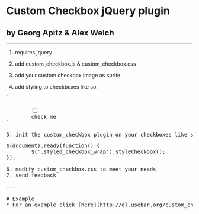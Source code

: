 # Custom Checkbox jQuery plugin
## by Georg Apitz & Alex Welch

---

1. requires jquery

2. add custom_checkbox.js & custom_checkbox.css

3. add your custom checkbox image as sprite

4. add styling to checkboxes like so:
<pre>
`<div class="styled_checkbox_wrap">
		<input type="checkbox" name="test" value="1" id="test_1" class="styled_checkbox"/>
		<label for="test_1">check me</label>
</div>`

5. init the custom_checkbox plugin on your checkboxes like so:
<pre>
$(document).ready(function() {
		$('.styled_checkbox_wrap').styleCheckbox();
});

6. modify custom_checkbox.css to meet your needs
7. send feedback

---

# Example
* For an example click [here](http://dl.usebar.org/custom_checkbox/).
